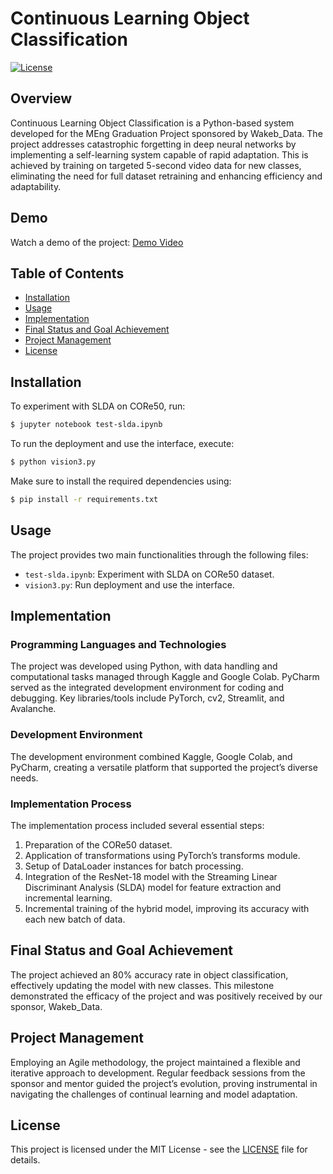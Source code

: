# Continuous Learning Object Classification

[![License](https://img.shields.io/badge/license-MIT-blue.svg)](LICENSE)

## Overview

Continuous Learning Object Classification is a Python-based system developed for the MEng Graduation Project sponsored by Wakeb_Data. The project addresses catastrophic forgetting in deep neural networks by implementing a self-learning system capable of rapid adaptation. This is achieved by training on targeted 5-second video data for new classes, eliminating the need for full dataset retraining and enhancing efficiency and adaptability.

## Demo

Watch a demo of the project: [Demo Video](Demo.mkv)

## Table of Contents

- [Installation](#installation)
- [Usage](#usage)
- [Implementation](#implementation)
- [Final Status and Goal Achievement](#final-status-and-goal-achievement)
- [Project Management](#project-management)
- [License](#license)

## Installation

To experiment with SLDA on CORe50, run:

```bash
$ jupyter notebook test-slda.ipynb
```

To run the deployment and use the interface, execute:

```bash
$ python vision3.py
```

Make sure to install the required dependencies using:

```bash
$ pip install -r requirements.txt
```

## Usage

The project provides two main functionalities through the following files:
- `test-slda.ipynb`: Experiment with SLDA on CORe50 dataset.
- `vision3.py`: Run deployment and use the interface.

## Implementation

### Programming Languages and Technologies

The project was developed using Python, with data handling and computational tasks managed through Kaggle and Google Colab. PyCharm served as the integrated development environment for coding and debugging. Key libraries/tools include PyTorch, cv2, Streamlit, and Avalanche.

### Development Environment

The development environment combined Kaggle, Google Colab, and PyCharm, creating a versatile platform that supported the project’s diverse needs.

### Implementation Process

The implementation process included several essential steps:
1. Preparation of the CORe50 dataset.
2. Application of transformations using PyTorch’s transforms module.
3. Setup of DataLoader instances for batch processing.
4. Integration of the ResNet-18 model with the Streaming Linear Discriminant Analysis (SLDA) model for feature extraction and incremental learning.
5. Incremental training of the hybrid model, improving its accuracy with each new batch of data.

## Final Status and Goal Achievement

The project achieved an 80% accuracy rate in object classification, effectively updating the model with new classes. This milestone demonstrated the efficacy of the project and was positively received by our sponsor, Wakeb_Data.

## Project Management

Employing an Agile methodology, the project maintained a flexible and iterative approach to development. Regular feedback sessions from the sponsor and mentor guided the project’s evolution, proving instrumental in navigating the challenges of continual learning and model adaptation.

## License

This project is licensed under the MIT License - see the [LICENSE](LICENSE) file for details.
